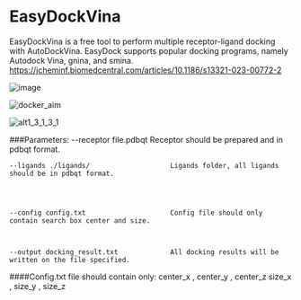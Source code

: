 # EasyDockVina
EasyDockVina is a free tool to perform multiple receptor-ligand docking with AutoDockVina.
EasyDock supports popular docking programs, namely Autodock Vina, gnina, and smina.
https://jcheminf.biomedcentral.com/articles/10.1186/s13321-023-00772-2


![image](https://github.com/user-attachments/assets/97b78de9-925e-4eb8-8b7f-a9f37b277f14)


![docker_aim](https://github.com/user-attachments/assets/4e93ac7f-5382-4bff-b6bd-c0c9155c80bd)



![alt1_3_1_3_1](https://github.com/user-attachments/assets/8eabcd5b-9f37-4711-8387-e22a9da3b957)




###Parameters:
    --receptor file.pdbqt                   Receptor should be prepared and in pdbqt format.
    
    
    --ligands ./ligands/                    Ligands folder, all ligands should be in pdbqt format.
    
    
    
    
    --config config.txt                     Config file should only contain search box center and size.
    
    
    
    --output docking_result.txt             All docking results will be written on the file specified.


####Config.txt file should contain only:
center_x , center_y , center_z 
size_x , size_y , size_z 
